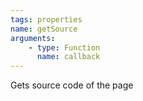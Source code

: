 ```yaml
---
tags: properties
name: getSource
arguments:
    - type: Function
      name: callback
---
```


Gets source code of the page